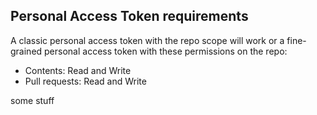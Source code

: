## Personal Access Token requirements

A classic personal access token with the repo scope will work or a fine-grained personal access token with these permissions on the repo:

- Contents: Read and Write
- Pull requests: Read and Write

some stuff
